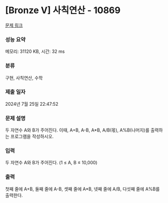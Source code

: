 # [Bronze V] 사칙연산 - 10869 

[문제 링크](https://www.acmicpc.net/problem/10869) 

### 성능 요약

메모리: 31120 KB, 시간: 32 ms

### 분류

구현, 사칙연산, 수학

### 제출 일자

2024년 7월 25일 22:47:52

### 문제 설명

<p>두 자연수 A와 B가 주어진다. 이때, A+B, A-B, A*B, A/B(몫), A%B(나머지)를 출력하는 프로그램을 작성하시오. </p>

### 입력 

 <p>두 자연수 A와 B가 주어진다. (1 ≤ A, B ≤ 10,000)</p>

### 출력 

 <p>첫째 줄에 A+B, 둘째 줄에 A-B, 셋째 줄에 A*B, 넷째 줄에 A/B, 다섯째 줄에 A%B를 출력한다.</p>

